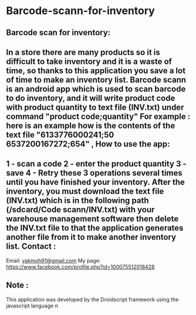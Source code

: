 # Barcode-scann-for-inventory
Barcode scan for inventory:
--------------------------------
In a store there are many products so it is difficult to take inventory and it is a waste of time, so thanks to this application you save a lot of time to make an inventory list.
Barcode scann is an android app which is used to scan barcode to do inventory, and it will write product code with product quantity to text file (INV.txt) under command "product code;quantity"
For example :
here is an example how is the contents of the text file
        "6133776000241;50
        6537200167272;654" ,
How to use the app:
----------------------------------
1 - scan a code
2 - enter the product quantity
3 - save
4 - Retry these 3 operations several times until you have finished your inventory.
After the inventory, you must download the text file (INV.txt) which is in the following path (/sdcard/Code scann/INV.txt) with your warehouse management software then delete the INV.txt file to that the application generates another file from it to make another inventory list.
Contact :
--------------
Email: yakmoh91@gmail.com
My page: https://www.facebook.com/profile.php?id=100075512018428

Note :
------
This application was developed by the Droidscript framework using the javascript language
n
